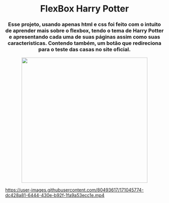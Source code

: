 <h1 align="center"> FlexBox Harry Potter </h1>
<h3 align="center"> Esse projeto, usando apenas html e css foi feito com o intuito de aprender mais sobre o flexbox, tendo o tema de Harry Potter e apresentando cada uma de suas páginas assim como suas caracteristicas. Contendo também, um botão que redireciona para o teste das casas no site oficial. </h3>

<p align="center">
  <img height="400" src="https://user-images.githubusercontent.com/80493617/171045774-dc428a81-6444-430e-b92f-1fa9a53ecc1e.mp4">
</p>

https://user-images.githubusercontent.com/80493617/171045774-dc428a81-6444-430e-b92f-1fa9a53ecc1e.mp4




